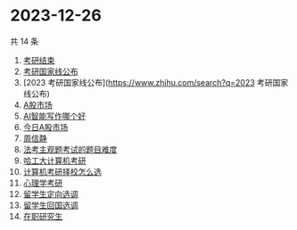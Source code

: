 # 2023-12-26

共 14 条

<!-- BEGIN -->
<!-- 最后更新时间 Tue Dec 26 2023 14:14:58 GMT+0800 (China Standard Time) -->

1. [考研结束](https://www.zhihu.com/search?q=考研结束)
1. [考研国家线公布](https://www.zhihu.com/search?q=考研国家线公布)
1. [2023 考研国家线公布](https://www.zhihu.com/search?q=2023 考研国家线公布)
1. [A股市场](https://www.zhihu.com/search?q=A股市场)
1. [AI智能写作哪个好](https://www.zhihu.com/search?q=AI智能写作哪个好)
1. [今日A股市场](https://www.zhihu.com/search?q=今日A股市场)
1. [周信静](https://www.zhihu.com/search?q=周信静)
1. [法考主观题考试的题目难度](https://www.zhihu.com/search?q=法考主观题考试的题目难度)
1. [哈工大计算机考研](https://www.zhihu.com/search?q=哈工大计算机考研)
1. [计算机考研择校怎么选](https://www.zhihu.com/search?q=计算机考研择校怎么选)
1. [心理学考研](https://www.zhihu.com/search?q=心理学考研)
1. [留学生定向选调](https://www.zhihu.com/search?q=留学生定向选调)
1. [留学生回国选调](https://www.zhihu.com/search?q=留学生回国选调)
1. [在职研究生](https://www.zhihu.com/search?q=在职研究生)

<!-- END -->
